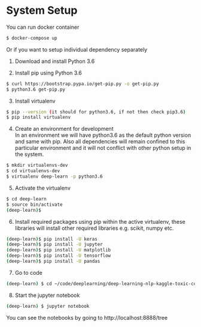 # System Setup

You can run docker container  

```bash
$ docker-compose up
```

Or if you want to setup individual dependency separately  

1. Download and install Python 3.6

2. Install pip using Python 3.6

```bash
$ curl https://bootstrap.pypa.io/get-pip.py -o get-pip.py
$ python3.6 get-pip.py
```

3. Install virtualenv

```bash
$ pip --version (it should for python3.6, if not then check pip3.6)
$ pip install virtualenv
```

4. Create an environment for development  
In an environment we will have python3.6 as the default python version and same with pip. Also all dependencies will
 remain confined to this particular environment and it will not conflict with other python setup in the system.

```bash
$ mkdir virtualenvs-dev
$ cd virtualenvs-dev
$ virtualenv deep-learn -p python3.6
```

5. Activate the virtualenv

```bash
$ cd deep-learn
$ source bin/activate
(deep-learn)$ 
```

6. Install required packages using pip within the active virtualenv, these libraries will install other required 
libraries e.g. scikit, numpy etc.

```bash
(deep-learn)$ pip install -U keras
(deep-learn)$ pip install -U jupyter
(deep-learn)$ pip install -U matplotlib
(deep-learn)$ pip install -U tensorflow
(deep-learn)$ pip install -U pandas
```

7. Go to code

```bash
(deep-learn) $ cd ~/code/deeplearning/deep-learning-nlp-kaggle-toxic-comment/
```

8. Start the jupyter notebook

```bash
(deep-learn) $ jupyter notebook
```
You can see the notebooks by going to http://localhost:8888/tree


